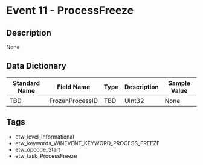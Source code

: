 # Event 11 - ProcessFreeze

## Description
None

## Data Dictionary
|Standard Name|Field Name|Type|Description|Sample Value|
|---|---|---|---|---|
|TBD|FrozenProcessID|TBD|UInt32|None|None|

## Tags
* etw_level_Informational
* etw_keywords_WINEVENT_KEYWORD_PROCESS_FREEZE
* etw_opcode_Start
* etw_task_ProcessFreeze